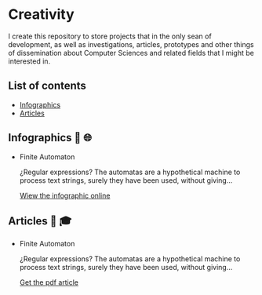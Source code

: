 # Creativity

I create this repository to store projects that in the only sean of development, as well as investigations, articles, prototypes and other things of dissemination about Computer Sciences and related fields that I might be interested in.

## List of contents

  - [ Infographics ](#infograph)
  - [ Articles ](#art)


<a name="infograph"></a>
## Infographics :flower_playing_cards: :globe_with_meridians:

  - Finite Automaton

    ¿Regular expressions? The automatas are a hypothetical machine to process text strings, surely they have been used, without giving...
  
    [Wiew the infographic online](https://nivermtz.github.io/creativity/infographics/finite-automaton/index.html)

<a name="art"></a>
## Articles :pencil: :mortar_board:

  - Finite Automaton

    ¿Regular expressions? The automatas are a hypothetical machine to process text strings, surely they have been used, without giving...
    
    [Get the pdf article](articles/automatas-finitos.pdf)
